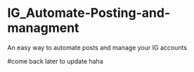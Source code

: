 # IG_Automate-Posting-and-managment
An easy way to automate posts and manage your IG accounts


#come back later to update haha
